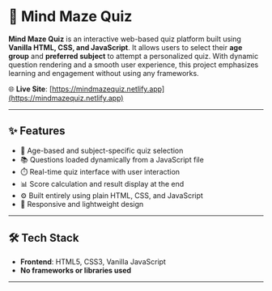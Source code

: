 # 🧠 Mind Maze Quiz

**Mind Maze Quiz** is an interactive web-based quiz platform built using **Vanilla HTML, CSS, and JavaScript**. It allows users to select their **age group** and **preferred subject** to attempt a personalized quiz. With dynamic question rendering and a smooth user experience, this project emphasizes learning and engagement without using any frameworks.

🌐 **Live Site**: [https://mindmazequiz.netlify.app](https://mindmazequiz.netlify.app)

---

## ✨ Features

- 🎯 Age-based and subject-specific quiz selection  
- 📚 Questions loaded dynamically from a JavaScript file  
- ⏱️ Real-time quiz interface with user interaction  
- 📊 Score calculation and result display at the end  
- ⚙️ Built entirely using plain HTML, CSS, and JavaScript  
- 📱 Responsive and lightweight design  

---

## 🛠️ Tech Stack

- **Frontend**: HTML5, CSS3, Vanilla JavaScript  
- **No frameworks or libraries used**

---
